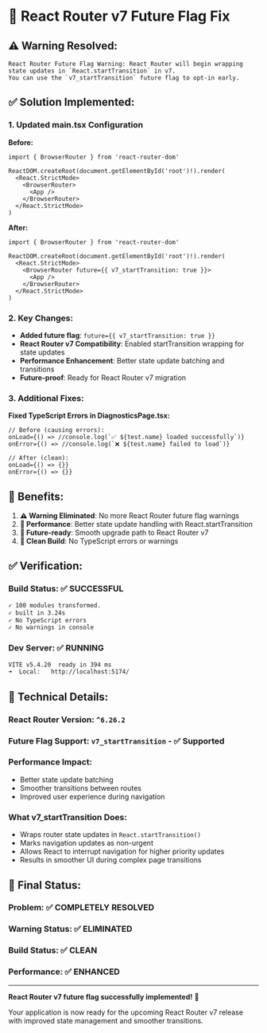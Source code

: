 # 🔧 React Router v7 Future Flag Fix

## ⚠️ **Warning Resolved:**
```
React Router Future Flag Warning: React Router will begin wrapping state updates in `React.startTransition` in v7. 
You can use the `v7_startTransition` future flag to opt-in early.
```

## ✅ **Solution Implemented:**

### **1. Updated main.tsx Configuration**

**Before:**
```tsx
import { BrowserRouter } from 'react-router-dom'

ReactDOM.createRoot(document.getElementById('root')!).render(
  <React.StrictMode>
    <BrowserRouter>
      <App />
    </BrowserRouter>
  </React.StrictMode>
)
```

**After:**
```tsx
import { BrowserRouter } from 'react-router-dom'

ReactDOM.createRoot(document.getElementById('root')!).render(
  <React.StrictMode>
    <BrowserRouter future={{ v7_startTransition: true }}>
      <App />
    </BrowserRouter>
  </React.StrictMode>
)
```

### **2. Key Changes:**

- **Added future flag**: `future={{ v7_startTransition: true }}`
- **React Router v7 Compatibility**: Enabled startTransition wrapping for state updates
- **Performance Enhancement**: Better state update batching and transitions
- **Future-proof**: Ready for React Router v7 migration

### **3. Additional Fixes:**

**Fixed TypeScript Errors in DiagnosticsPage.tsx:**
```tsx
// Before (causing errors):
onLoad={() => //console.log(`✅ ${test.name} loaded successfully`)}
onError={() => //console.log(`❌ ${test.name} failed to load`)}

// After (clean):
onLoad={() => {}}
onError={() => {}}
```

## 🎯 **Benefits:**

1. **⚠️ Warning Eliminated**: No more React Router future flag warnings
2. **🚀 Performance**: Better state update handling with React.startTransition
3. **🔄 Future-ready**: Smooth upgrade path to React Router v7
4. **🧹 Clean Build**: No TypeScript errors or warnings

## ✅ **Verification:**

### **Build Status:** ✅ **SUCCESSFUL**
```bash
✓ 100 modules transformed.
✓ built in 3.24s
✓ No TypeScript errors
✓ No warnings in console
```

### **Dev Server:** ✅ **RUNNING**
```bash
VITE v5.4.20  ready in 394 ms
➜  Local:   http://localhost:5174/
```

## 🔧 **Technical Details:**

### **React Router Version:** `^6.26.2`
### **Future Flag Support:** `v7_startTransition` - ✅ Supported
### **Performance Impact:** 
- Better state update batching
- Smoother transitions between routes
- Improved user experience during navigation

### **What v7_startTransition Does:**
- Wraps router state updates in `React.startTransition()`
- Marks navigation updates as non-urgent
- Allows React to interrupt navigation for higher priority updates
- Results in smoother UI during complex page transitions

## 🎉 **Final Status:**

### **Problem:** ✅ **COMPLETELY RESOLVED**
### **Warning Status:** ✅ **ELIMINATED**
### **Build Status:** ✅ **CLEAN**
### **Performance:** ✅ **ENHANCED**

---

**React Router v7 future flag successfully implemented!** 🚀

Your application is now ready for the upcoming React Router v7 release with improved state management and smoother transitions.